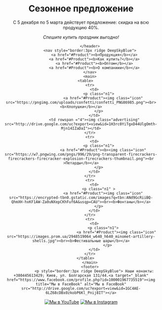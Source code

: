 <html>
    <head>
        <link rel="stylesheet" href="style.css"/>
        <title>Holiday</title>
    </head>
    <body>
        <div class="wrapper">
            <header>
                <h1>Сезонное предложение</h1>
                <p>С 5 декабря по 5 марта действует предложение: скидка на всю продукцию 40%.</p>
                <p><i>Спешите купить праздник выгодно!</i></p>
                
            </header>
            <nav style="border:3px ridge DeepSkyBlue">
                <a href="#Product"><b>Продукция</b></a>
                <a href="#Product"><b>Как купить?</b></a>
                <a href="#Product"><b>Оптом</b></a>
                <a href="#Product"><b>О компаниии</b></a>
            </nav>
            <main>
		<table>
			<tr>
				<td>
                	<p class="n1">
                    	<a href="#Product"><img class="icon" src="https://pngimg.com/uploads/confetti/confetti_PNG86985.png"><br><b>Хлопушки</b></a>
                	</p>
				</td>
				<td rowspan ="4"><img class="advertising" src="http://drive.google.com/uc?export=view&id=1H3rc0YiTgxD44UlgOmth-Mjn14IZaDaI"></td>
			</tr>
			<tr>
				<td>
                	<p class="n1">
                    	<a href="#Product"><b><img class="icon" src="https://w7.pngwing.com/pngs/996/29/png-transparent-firecrackers-firecrackers-firecracker-explosion-firecrackers-thumbnail.png"><br >Петарды</b></a>
                	</p>
				</td>
			</tr>
			<tr>
				<td>
                	<p class="n1" >
                    	<a href="#Product"><img class="icon" src="https://encrypted-tbn0.gstatic.com/images?q=tbn:ANd9GcRiiBQ-QhmXH-hxKF1AW-Za0uNXepCKhFuf6A&usqp=CAU"><br><b>Фонтаны</b></a>
                	</p>
                </td>
			</tr>
			<tr>
				<td>
                			<p class="n1">    
                    				<a href="#Product"><img class="icon" src="https://images.prom.ua/2948519064_w640_h640_minomet-artillery-shells.jpg"><br><b>Фестивальные шары</b></a>
                			</p>
				</td>
			</tr>
		</table>
            </main>
            <footer>
                <p style="border:3px ridge DeepSkyBlue"> Наши конакты: +380445613429; Киев, ул. Болгарская 131/44.<a target="_blank" href="https://www.facebook.com/profile.php?id=100001967735519"><img title="Мы в FaceBook" alt="Мы в FaceBook" src="http://drive.google.com/uc?export=view&id=1GC4AE-6LZ68cDBx0zkobP6Kl_Pnij8IT"></a>
<a target="_blank" href="https://www.youtube.com/channel/UCcD6GklUtwkpAa05P0ietPA"><img title="Мы в YouTube" alt="Мы в YouTube" src="http://drive.google.com/uc?export=view&id=1pJ4oN5SB5CEf73YOV8HhNP2JhJStf8Xw"></a>
<a target="_blank" href="https://www.instagram.com/veronika.dinosaurs/"><img title="Мы в Instagram" alt="Мы в Instagram" src="http://drive.google.com/uc?export=view&id=13kjx75UbL8IrxerUFdPPZOiP2KsVdXZA"></a></p>
            </footer>
        </div>
    </body>
</html>
